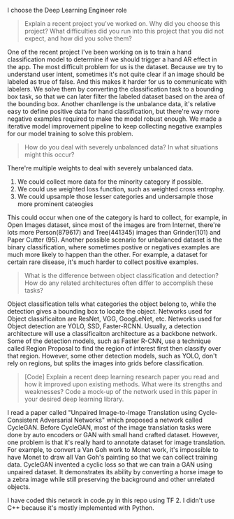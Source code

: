 I choose the Deep Learning Engineer role
> Explain a recent project you've worked on. Why did you choose this project? What difficulties did you run into this project that you did not expect, and how did you solve them?

One of the recent project I've been working on is to train a hand classification model to determine if we should trigger a hand AR effect in the app. The most difficult problem for us is the dataset. Because we try to understand user intent, sometimes it's not quite clear if an image should be labeled as true of false. And this makes it harder for us to communicate with labelers. We solve them by converting the classification task to a bounding box task, so that we can later filter the labeled dataset based on the area of the bounding box. Another chanllenge is the unbalance data, it's relative easy to define positive data for hand classification, but there're way more negative examples required to make the model robust enough. We made a iterative model improvement pipeline to keep collecting negative examples for our model training to solve this problem.

> How do you deal with severely unbalanced data? In what situations might this occur?

There're multiple weights to deal with severely unbalanced data.
1) We could collect more data for the minority category if possible.
2) We could use weighted loss function, such as weighted cross entrophy.
3) We could upsample those lesser categories and undersample those more prominent cateogies

This could occur when one of the category is hard to collect, for example, in Open Images dataset, since most of the images are from Internet, there're lots more Person(879617) and Tree(441345) images than Grinder(101) and Paper Cutter (95). Another possible scenario for unbalanced dataset is the binary classification, where sometimes postive or negatives examples are much more likely to happen than the other. For example, a dataset for certain rare disease, it's much harder to collect positive examples.

> What is the difference between object classification and detection? How do any related architectures often differ to accomplish these tasks?

Object classification tells what categories the object belong to, while the detection gives a bounding box to locate the object. Networks used for Object classificaiton are ResNet, VGG, GoogLeNet, etc. Networks used for Object detection are YOLO, SSD, Faster-RCNN. Usually, a detection architecture will use a classificaiton architecture as a backbone network. Some of the detection models, such as Faster R-CNN, use a technique called Region Proposal to find the region of interest first then classify over that region. However, some other detection models, such as YOLO, don't rely on regions, but splits the images into grids before classification.

> [Code] Explain a recent deep learning research paper you read and how it improved upon existing methods. What were its strengths and weaknesses? Code a mock-up of the network used in this paper in your desired deep learning library.

I read a paper called "Unpaired Image-to-Image Translation using Cycle-Consistent Adversarial Networks" which proposed a network called CycleGAN. Before CycleGAN, most of the image translation tasks were done by auto encoders or GAN with small hand crafted dataset. However, one problem is that it's really hard to annotate dataset for image translation. For example, to convert a Van Goh work to Monet work, it's impossible to have Monet to draw all Van Goh's painting so that we can collect training data. CycleGAN invented a cyclic loss so that we can train a GAN using unpaired dataset. It demonstrates its ability by converting a horse image to a zebra image while still preserving the background and other unrelated objects.

I have coded this network in code.py in this repo using TF 2. I didn't use C++ because it's mostly implemented with Python.

